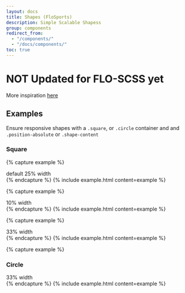 ```yaml
---
layout: docs
title: Shapes (FloSports)
description: Simple Scalable Shapess
group: components
redirect_from:
  - "/components/"
  - "/docs/components/"
toc: true
---
```


# NOT Updated for FLO-SCSS yet

More inspiration [here](https://css-tricks.com/the-shapes-of-css/)

## Examples

Ensure responsive shapes with a `.square`, or `.circle` container and and `.position-absolute` or `.shape-content`

### Square

{% capture example %}

<div class="square bg-primary">
  <div class="shape-content">
    default 25% width
  </div>
</div>
{% endcapture %}
{% include example.html content=example %}

{% capture example %}

<div class="square bg-primary w-10">
  <div class="shape-content">
    10% width
  </div>
</div>
{% endcapture %}
{% include example.html content=example %}

{% capture example %}

<div class="square bg-primary w-33">
  <div class="position-absolute center-x center-y text-white">
    33% width
  </div>
</div>
{% endcapture %}
{% include example.html content=example %}

{% capture example %}

### Circle

<div class="circle bg-primary w-33">
  <div class="position-absolute center-x center-y text-white">
    33% width
  </div>
</div>
{% endcapture %}
{% include example.html content=example %}


